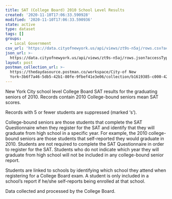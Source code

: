 ```yaml
---
title: SAT (College Board) 2010 School Level Results
created: '2020-11-10T17:06:33.590928'
modified: '2020-11-10T17:06:33.590936'
state: active
type: dataset
tags: []
groups:
  - Local Government
csv_url: 'https://data.cityofnewyork.us/api/views/zt9s-n5aj/rows.csv?accessType=DOWNLOAD'
json_url: >-
  https://data.cityofnewyork.us/api/views/zt9s-n5aj/rows.json?accessType=DOWNLOAD
layout: post
postman_collection_url: >-
  https://thedaydasource.postman.co/workspace/City-of New
  York~3b6f7a46-5db5-42b1-80fe-9fbef41e3e06/collection/b1619385-c000-42b9-a446-4a8143cfd45d
---
```

New York City school level College Board SAT results for the graduating seniors of 2010.  Records contain 2010 College-bound seniors mean SAT scores. 

Records with 5 or fewer students are suppressed (marked ‘s’). 

College-bound seniors are those students that complete the SAT Questionnaire when they register for the SAT and identify that they will graduate from high school in a specific year. For example, the 2010 college-bound seniors are those students that self-reported they would graduate in 2010. Students are not required to complete the SAT Questionnaire in order to register for the SAT. Students who do not indicate which year they will graduate from high school will not be included in any college-bound senior report.  

Students are linked to schools by identifying which school they attend when registering for a College Board exam. A student is only included in a school’s report if he/she self-reports being enrolled at that school. 

Data collected and processed by the College Board.
